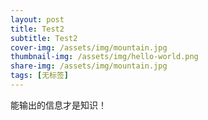 ```yaml
---
layout: post
title: Test2
subtitle: Test2
cover-img: /assets/img/mountain.jpg
thumbnail-img: /assets/img/hello-world.png
share-img: /assets/img/mountain.jpg
tags: [无标签]
---
```


能输出的信息才是知识！


